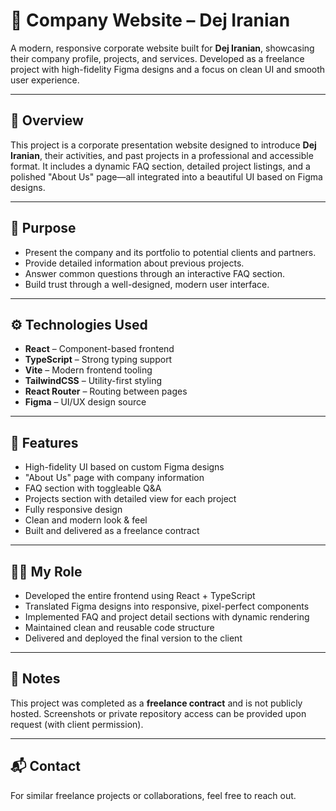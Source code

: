# 🏢 Company Website – Dej Iranian

A modern, responsive corporate website built for **Dej Iranian**, showcasing their company profile, projects, and services. Developed as a freelance project with high-fidelity Figma designs and a focus on clean UI and smooth user experience.

---

## 📝 Overview

This project is a corporate presentation website designed to introduce **Dej Iranian**, their activities, and past projects in a professional and accessible format. It includes a dynamic FAQ section, detailed project listings, and a polished "About Us" page—all integrated into a beautiful UI based on Figma designs.

---

## 🎯 Purpose

- Present the company and its portfolio to potential clients and partners.  
- Provide detailed information about previous projects.  
- Answer common questions through an interactive FAQ section.  
- Build trust through a well-designed, modern user interface.

---

## ⚙️ Technologies Used

- **React** – Component-based frontend  
- **TypeScript** – Strong typing support  
- **Vite** – Modern frontend tooling  
- **TailwindCSS** – Utility-first styling  
- **React Router** – Routing between pages  
- **Figma** – UI/UX design source

---

## 🌟 Features

- High-fidelity UI based on custom Figma designs  
- "About Us" page with company information  
- FAQ section with toggleable Q&A  
- Projects section with detailed view for each project  
- Fully responsive design  
- Clean and modern look & feel  
- Built and delivered as a freelance contract  

---

## 👨‍💻 My Role

- Developed the entire frontend using React + TypeScript  
- Translated Figma designs into responsive, pixel-perfect components  
- Implemented FAQ and project detail sections with dynamic rendering  
- Maintained clean and reusable code structure  
- Delivered and deployed the final version to the client

---

## 🧾 Notes

This project was completed as a **freelance contract** and is not publicly hosted. Screenshots or private repository access can be provided upon request (with client permission).

---

## 📬 Contact

For similar freelance projects or collaborations, feel free to reach out.
